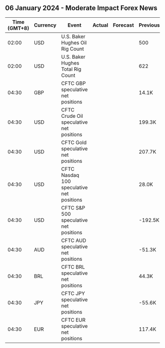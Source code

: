## 06 January 2024 - Moderate Impact Forex News

| Time (GMT+8) | Currency | Event | Actual | Forecast | Previous |
|------|----------|-------|--------|----------|----------|
| 02:00 | USD | U.S. Baker Hughes Oil Rig Count |  |  | 500 |
| 02:00 | USD | U.S. Baker Hughes Total Rig Count |  |  | 622 |
| 04:30 | GBP | CFTC GBP speculative net positions |  |  | 14.1K |
| 04:30 | USD | CFTC Crude Oil speculative net positions |  |  | 199.3K |
| 04:30 | USD | CFTC Gold speculative net positions |  |  | 207.7K |
| 04:30 | USD | CFTC Nasdaq 100 speculative net positions |  |  | 28.0K |
| 04:30 | USD | CFTC S&P 500 speculative net positions |  |  | -192.5K |
| 04:30 | AUD | CFTC AUD speculative net positions |  |  | -51.3K |
| 04:30 | BRL | CFTC BRL speculative net positions |  |  | 44.3K |
| 04:30 | JPY | CFTC JPY speculative net positions |  |  | -55.6K |
| 04:30 | EUR | CFTC EUR speculative net positions |  |  | 117.4K |
